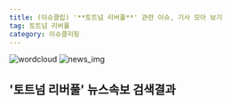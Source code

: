```yaml
---
title: (이슈클립) '**토트넘 리버풀**' 관련 이슈, 기사 모아 보기
tag: 토트넘 리버풀
category: 이슈클리핑
---
```

![wordcloud](https://s3.ap-northeast-2.amazonaws.com/lyrics101-wordcloud/2018-09-16-1537032068.png)
![news_img](https://user-images.githubusercontent.com/42597476/44507050-1206f400-a6e4-11e8-8d98-7ffbfebb353f.png)
## **'**토트넘 리버풀**'** 뉴스속보 검색결과

